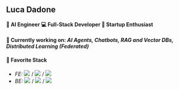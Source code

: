 ## Luca Dadone 
**🧠 AI Engineer  💻 Full-Stack Developer 🚀 Startup Enthusiast**  

#### 🤖 **Currently working on:** *AI Agents, Chatbots, RAG and Vector DBs, Distributed Learning (Federated)*

#### 💙 **Favorite Stack**
- *FE:* ![](https://img.shields.io/badge/Flutter-02569B?style=flat&logo=flutter&logoColor=white) / ![](https://img.shields.io/badge/-ReactJs-61DAFB?logo=react&logoColor=white) / ![](https://img.shields.io/badge/-NextJs-000000?logo=next.js&logoColor=white)
- *BE:* ![](https://img.shields.io/badge/-Java-orange) / ![](https://img.shields.io/badge/-Python-3776AB?logo=python&logoColor=white) / ![](https://img.shields.io/badge/-Node.js-339933?logo=node.js&logoColor=white)
<!--### 🔧 Tech Stack  
| Category | Technologies |
|----------|-------------|
| **AI & ML & Big Data** | AI Agents, RAG, LLMs, Distributed Learning (Federated), PyTorch, Spark, Hadoop |
| **Databases** | Pinecone (Vector DB), PostgreSQL, MySQL, MongoDB, DynamoDB |
| **Backend** | Java, C#, Python, Node.js, Dart, PHP |
| **Low level** | C, Rust, Assembly, ARM |
| **Frontend** | React, Flutter, Vue, (JavaScript, HTML, CSS) |
| **Cloud** | AWS (Amplify, Cognito, DynamoDB, API Gateway), Firebase |-->



